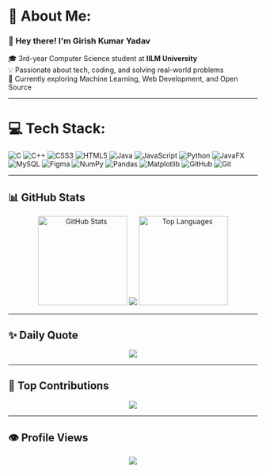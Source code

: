 # 💫 About Me:
### 👋 Hey there! I'm Girish Kumar Yadav  
🎓 3rd-year Computer Science student at **IILM University**  
💡 Passionate about tech, coding, and solving real-world problems  
🌱 Currently exploring Machine Learning, Web Development, and Open Source    

---

# 💻 Tech Stack:
![C](https://img.shields.io/badge/c-%2300599C.svg?style=for-the-badge&logo=c&logoColor=white)
![C++](https://img.shields.io/badge/c++-%2300599C.svg?style=for-the-badge&logo=c%2B%2B&logoColor=white)
![CSS3](https://img.shields.io/badge/css3-%231572B6.svg?style=for-the-badge&logo=css3&logoColor=white)
![HTML5](https://img.shields.io/badge/html5-%23E34F26.svg?style=for-the-badge&logo=html5&logoColor=white)
![Java](https://img.shields.io/badge/java-%23ED8B00.svg?style=for-the-badge&logo=openjdk&logoColor=white)
![JavaScript](https://img.shields.io/badge/javascript-%23323330.svg?style=for-the-badge&logo=javascript&logoColor=%23F7DF1E)
![Python](https://img.shields.io/badge/python-3670A0?style=for-the-badge&logo=python&logoColor=ffdd54)
![JavaFX](https://img.shields.io/badge/javafx-%23FF0000.svg?style=for-the-badge&logo=javafx&logoColor=white)
![MySQL](https://img.shields.io/badge/mysql-4479A1.svg?style=for-the-badge&logo=mysql&logoColor=white)
![Figma](https://img.shields.io/badge/figma-%23F24E1E.svg?style=for-the-badge&logo=figma&logoColor=white)
![NumPy](https://img.shields.io/badge/numpy-%23013243.svg?style=for-the-badge&logo=numpy&logoColor=white)
![Pandas](https://img.shields.io/badge/pandas-%23150458.svg?style=for-the-badge&logo=pandas&logoColor=white)
![Matplotlib](https://img.shields.io/badge/Matplotlib-%23ffffff.svg?style=for-the-badge&logo=Matplotlib&logoColor=black)
![GitHub](https://img.shields.io/badge/github-%23121011.svg?style=for-the-badge&logo=github&logoColor=white)
![Git](https://img.shields.io/badge/git-%23F05033.svg?style=for-the-badge&logo=git&logoColor=white)

---

## 📊 GitHub Stats
<div align="center">

<img src="https://github-readme-stats.vercel.app/api?username=G1r1shCodes&show_icons=true&theme=dark&hide_border=true&cache_seconds=1800" height="180" alt="GitHub Stats" />


<img src="https://streak-stats.demolab.com/?user=G1r1shCodes&theme=dark&hide_border=true&date_format=M%20j%5B%2C%20Y%5D&t=12345" />


<img src="https://github-readme-stats.vercel.app/api/top-langs/?username=G1r1shCodes&layout=compact&theme=dark&hide_border=true&cache_seconds=1800" height="180" alt="Top Languages" />

</div>

---

## ✨ Daily Quote
<div align="center">
  <img src="https://quotes-github-readme.vercel.app/api?type=horizontal&theme=dark" />
</div>

---

## 👥 Top Contributions
<div align="center">
  <img src="https://github-contributor-stats.vercel.app/api?username=G1r1shCodes&limit=5&theme=dark&combine_all_yearly_contributions=true" />
</div>

---

## 👁️ Profile Views
<div align="center">
  <img src="https://komarev.com/ghpvc/?username=G1r1shCodes&label=PROFILE+VIEWS&color=grey&style=flat-square" />
</div>
